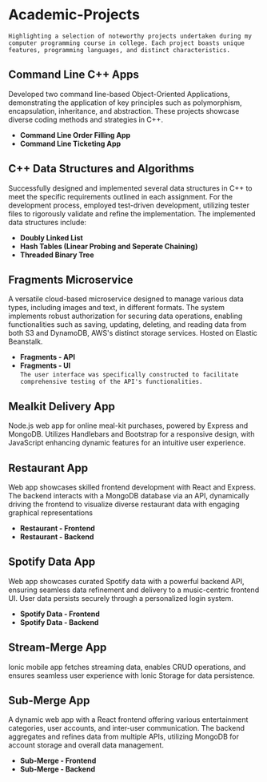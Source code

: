# Academic-Projects

`Highlighting a selection of noteworthy projects undertaken during my computer programming course in college. Each project boasts unique features, programming languages, and distinct characteristics.`

## Command Line C++ Apps

Developed two command line-based Object-Oriented Applications, demonstrating the application of key principles such as polymorphism, encapsulation, inheritance, and abstraction. These projects showcase diverse coding methods and strategies in C++.

- **Command Line Order Filling App**
- **Command Line Ticketing App**

## C++ Data Structures and Algorithms

Successfully designed and implemented several data structures in C++ to meet the specific requirements outlined in each assignment. For the development process, employed test-driven development, utilizing tester files to rigorously validate and refine the implementation. The implemented data structures include:

- **Doubly Linked List**
- **Hash Tables (Linear Probing and Seperate Chaining)**
- **Threaded Binary Tree**

## Fragments Microservice

A versatile cloud-based microservice designed to manage various data types, including images and text, in different formats. The system implements robust authorization for securing data operations, enabling functionalities such as saving, updating, deleting, and reading data from both S3 and DynamoDB, AWS's distinct storage services. Hosted on Elastic Beanstalk.

- **Fragments - API**
- **Fragments - UI**\
  `The user interface was specifically constructed to facilitate comprehensive testing of the API's functionalities.`

## Mealkit Delivery App

Node.js web app for online meal-kit purchases, powered by Express and MongoDB. Utilizes Handlebars and Bootstrap for a responsive design, with JavaScript enhancing dynamic features for an intuitive user experience.

## Restaurant App

Web app showcases skilled frontend development with React and Express. The backend interacts with a MongoDB database via an API, dynamically driving the frontend to visualize diverse restaurant data with engaging graphical representations

- **Restaurant - Frontend**
- **Restaurant - Backend**

## Spotify Data App

Web app showcases curated Spotify data with a powerful backend API, ensuring seamless data refinement and delivery to a music-centric frontend UI. User data persists securely through a personalized login system.

- **Spotify Data - Frontend**
- **Spotify Data - Backend**

## Stream-Merge App

Ionic mobile app fetches streaming data, enables CRUD operations, and ensures seamless user experience with Ionic Storage for data persistence.

## Sub-Merge App

A dynamic web app with a React frontend offering various entertainment categories, user accounts, and inter-user communication. The backend aggregates and refines data from multiple APIs, utilizing MongoDB for account storage and overall data management.

- **Sub-Merge - Frontend**
- **Sub-Merge - Backend**
